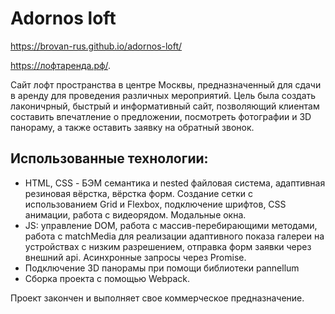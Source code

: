# Adornos loft

https://brovan-rus.github.io/adornos-loft/

https://лофтаренда.рф/.

Сайт лофт пространства в центре Москвы, предназначенный для сдачи в аренду для проведения различных мероприятий. Цель была создать лаконичрный, быстрый и информативный сайт, позволяющий клиентам составить впечатление о предложении, посмотреть фотографии и 3D панораму, а также оставить заявку на обратный звонок.

## Использованные технологии:

- HTML, CSS - БЭМ семантика и nested файловая система, адаптивная резиновая вёрстка, вёрстка форм. Создание сетки с использованием Grid и Flexbox, подключение шрифтов, CSS анимации, работа с видеорядом. Модальные окна.
- JS: управление DOM, работа с массив-перебирающими методами, работа с matchMedia для реализации адаптивного показа галереи на устройствах с низким разрешением, отправка форм заявки через внешний api. Асинхронные запросы через Promise.
- Подключение 3D панорамы при помощи библиотеки pannellum
- Сборка проекта с помощью Webpack.

Проект закончен и выполняет свое коммерческое предназначение.

